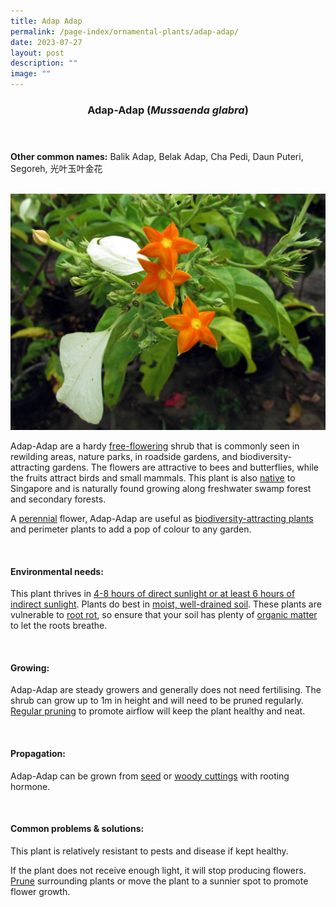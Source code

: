 ```yaml
---
title: Adap Adap
permalink: /page-index/ornamental-plants/adap-adap/
date: 2023-07-27
layout: post
description: ""
image: ""
---
```

<header> 
	<h3>Adap-Adap (<em>Mussaenda glabra</em>)</h3> 
</header> 
 
<section> 
	<p><strong>Other common names:</strong> Balik Adap, Belak Adap, Cha Pedi, Daun Puteri, Segoreh, 光叶玉叶金花</p> 
	<br> 
</section> 
 
<section> 
	<img title="Adap-Adap flowers. Photo by Victoria Lim." src="/images/Plants/adapadap%20(2)_victorialim.jpg">
	<p>Adap-Adap are a hardy <a href="/learn-more-about-gardening/glossary/#f">free-flowering</a> shrub that is commonly seen in rewilding areas, nature parks, in roadside gardens, and biodiversity-attracting gardens. The flowers are attractive to bees and butterflies, while the fruits attract birds and small mammals. This plant is also <a href="/page-index/glossary/native-plants/">native</a> to Singapore and is naturally found growing along freshwater swamp forest and secondary forests.</p>
	<p>A <a href="/learn-more-about-gardening/glossary/#p">perennial</a> flower, Adap-Adap are useful as <a href="/page-index/glossary/biodiversity-attracting-plants/">biodiversity-attracting plants</a> and perimeter plants to add a pop of colour to any garden.</p>
	<br> 
</section> 
 
<section> 
  <h4>Environmental needs:</h4> 
  <p> This plant thrives in <a href="/page-index/horticulture-techniques/gauging-light/">4-8 hours of direct sunlight or at least 6 hours of indirect sunlight</a>. Plants do best in <a href="/page-index/horticulture-techniques/soil/">moist, well-drained soil</a>. These plants are vulnerable to <a href="/page-index/plant-problems/root-rot/">root rot</a>, so ensure that your soil has plenty of <a href="/page-index/horticulture-techniques/soil-amendments/">organic matter</a> to let the roots breathe.</p> 
	<br>
</section>

<section> 
  <h4>Growing:</h4> 
	<p>Adap-Adap are steady growers and generally does not need fertilising. The shrub can grow up to 1m in height and will need to be pruned regularly. <a href="/page-index/horticulture-techniques/pruning/">Regular pruning</a> to promote airflow will keep the plant healthy and neat.</p> 
	<br> 
</section> 

<section> 
  <h4>Propagation:</h4> 
	<p>Adap-Adap can be grown from <a href="/page-index/horticulture-techniques/propagating-by-seed/">seed</a> or <a href="/page-index/horticulture-techniques/propagating-by-cuttings/">woody cuttings</a> with rooting hormone.</p> 
	<br> 
</section> 
 
<section> 
  <h4>Common problems &amp; solutions:</h4> 
	<p>This plant is relatively resistant to pests and disease if kept healthy.</p>
	<p>If the plant does not receive enough light, it will stop producing flowers. <a href="/page-index/horticulture-techniques/pruning/">Prune</a> surrounding plants or move the plant to a sunnier spot to promote flower growth.</p>
	<br> 
</section>